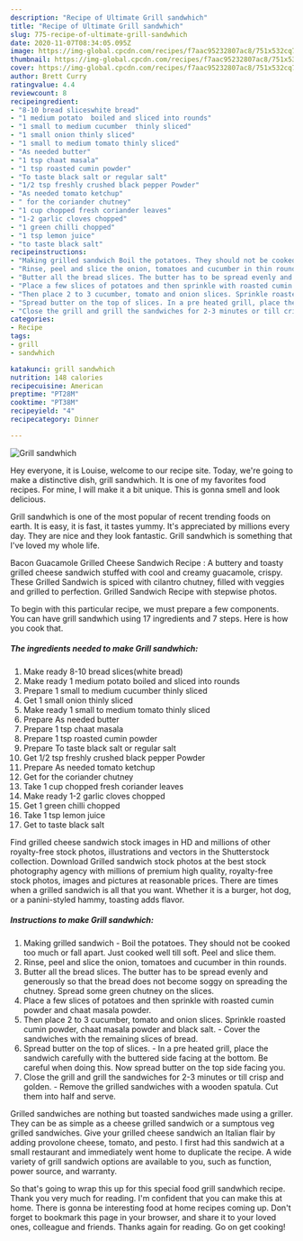 ```yaml
---
description: "Recipe of Ultimate Grill sandwhich"
title: "Recipe of Ultimate Grill sandwhich"
slug: 775-recipe-of-ultimate-grill-sandwhich
date: 2020-11-07T08:34:05.095Z
image: https://img-global.cpcdn.com/recipes/f7aac95232807ac8/751x532cq70/grill-sandwhich-recipe-main-photo.jpg
thumbnail: https://img-global.cpcdn.com/recipes/f7aac95232807ac8/751x532cq70/grill-sandwhich-recipe-main-photo.jpg
cover: https://img-global.cpcdn.com/recipes/f7aac95232807ac8/751x532cq70/grill-sandwhich-recipe-main-photo.jpg
author: Brett Curry
ratingvalue: 4.4
reviewcount: 8
recipeingredient:
- "8-10 bread sliceswhite bread"
- "1 medium potato  boiled and sliced into rounds"
- "1 small to medium cucumber  thinly sliced"
- "1 small onion thinly sliced"
- "1 small to medium tomato thinly sliced"
- "As needed butter"
- "1 tsp chaat masala"
- "1 tsp roasted cumin powder"
- "To taste black salt or regular salt"
- "1/2 tsp freshly crushed black pepper Powder"
- "As needed tomato ketchup"
- " for the coriander chutney"
- "1 cup chopped fresh coriander leaves"
- "1-2 garlic cloves chopped"
- "1 green chilli chopped"
- "1 tsp lemon juice"
- "to taste black salt"
recipeinstructions:
- "Making grilled sandwich Boil the potatoes. They should not be cooked too much or fall apart. Just cooked well till soft. Peel and slice them."
- "Rinse, peel and slice the onion, tomatoes and cucumber in thin rounds."
- "Butter all the bread slices. The butter has to be spread evenly and generously so that the bread does not become soggy on spreading the chutney. Spread some green chutney on the slices."
- "Place a few slices of potatoes and then sprinkle with roasted cumin powder and chaat masala powder."
- "Then place 2 to 3 cucumber, tomato and onion slices. Sprinkle roasted cumin powder, chaat masala powder and black salt. Cover the sandwiches with the remaining slices of bread."
- "Spread butter on the top of slices. In a pre heated grill, place the sandwich carefully with the buttered side facing at the bottom. Be careful when doing this. Now spread butter on the top side facing you."
- "Close the grill and grill the sandwiches for 2-3 minutes or till crisp and golden. Remove the grilled sandwiches with a wooden spatula. Cut them into half and serve."
categories:
- Recipe
tags:
- grill
- sandwhich

katakunci: grill sandwhich 
nutrition: 148 calories
recipecuisine: American
preptime: "PT28M"
cooktime: "PT38M"
recipeyield: "4"
recipecategory: Dinner

---
```



![Grill sandwhich](https://img-global.cpcdn.com/recipes/f7aac95232807ac8/751x532cq70/grill-sandwhich-recipe-main-photo.jpg)

Hey everyone, it is Louise, welcome to our recipe site. Today, we're going to make a distinctive dish, grill sandwhich. It is one of my favorites food recipes. For mine, I will make it a bit unique. This is gonna smell and look delicious.

Grill sandwhich is one of the most popular of recent trending foods on earth. It is easy, it is fast, it tastes yummy. It's appreciated by millions every day. They are nice and they look fantastic. Grill sandwhich is something that I've loved my whole life.

Bacon Guacamole Grilled Cheese Sandwich Recipe : A buttery and toasty grilled cheese sandwich stuffed with cool and creamy guacamole, crispy. These Grilled Sandwich is spiced with cilantro chutney, filled with veggies and grilled to perfection. Grilled Sandwich Recipe with stepwise photos.


To begin with this particular recipe, we must prepare a few components. You can have grill sandwhich using 17 ingredients and 7 steps. Here is how you cook that.

<!--inarticleads1-->

##### The ingredients needed to make Grill sandwhich:

1. Make ready 8-10 bread slices(white bread)
1. Make ready 1 medium potato  boiled and sliced into rounds
1. Prepare 1 small to medium cucumber  thinly sliced
1. Get 1 small onion thinly sliced
1. Make ready 1 small to medium tomato thinly sliced
1. Prepare As needed butter
1. Prepare 1 tsp chaat masala
1. Prepare 1 tsp roasted cumin powder
1. Prepare To taste black salt or regular salt
1. Get 1/2 tsp freshly crushed black pepper Powder
1. Prepare As needed tomato ketchup
1. Get  for the coriander chutney
1. Take 1 cup chopped fresh coriander leaves
1. Make ready 1-2 garlic cloves chopped
1. Get 1 green chilli chopped
1. Take 1 tsp lemon juice
1. Get to taste black salt


Find grilled cheese sandwich stock images in HD and millions of other royalty-free stock photos, illustrations and vectors in the Shutterstock collection. Download Grilled sandwich stock photos at the best stock photography agency with millions of premium high quality, royalty-free stock photos, images and pictures at reasonable prices. There are times when a grilled sandwich is all that you want. Whether it is a burger, hot dog, or a panini-styled hammy, toasting adds flavor. 

<!--inarticleads2-->

##### Instructions to make Grill sandwhich:

1. Making grilled sandwich - Boil the potatoes. They should not be cooked too much or fall apart. Just cooked well till soft. Peel and slice them.
1. Rinse, peel and slice the onion, tomatoes and cucumber in thin rounds.
1. Butter all the bread slices. The butter has to be spread evenly and generously so that the bread does not become soggy on spreading the chutney. Spread some green chutney on the slices.
1. Place a few slices of potatoes and then sprinkle with roasted cumin powder and chaat masala powder.
1. Then place 2 to 3 cucumber, tomato and onion slices. Sprinkle roasted cumin powder, chaat masala powder and black salt. - Cover the sandwiches with the remaining slices of bread.
1. Spread butter on the top of slices. - In a pre heated grill, place the sandwich carefully with the buttered side facing at the bottom. Be careful when doing this. Now spread butter on the top side facing you.
1. Close the grill and grill the sandwiches for 2-3 minutes or till crisp and golden. - Remove the grilled sandwiches with a wooden spatula. Cut them into half and serve.


Grilled sandwiches are nothing but toasted sandwiches made using a griller. They can be as simple as a cheese grilled sandwich or a sumptous veg grilled sandwiches. Give your grilled cheese sandwich an Italian flair by adding provolone cheese, tomato, and pesto. I first had this sandwich at a small restaurant and immediately went home to duplicate the recipe. A wide variety of grill sandwich options are available to you, such as function, power source, and warranty. 

So that's going to wrap this up for this special food grill sandwhich recipe. Thank you very much for reading. I'm confident that you can make this at home. There is gonna be interesting food at home recipes coming up. Don't forget to bookmark this page in your browser, and share it to your loved ones, colleague and friends. Thanks again for reading. Go on get cooking!
